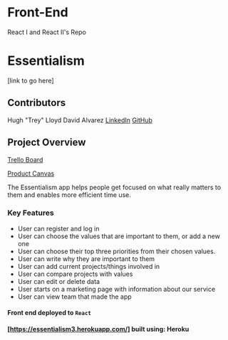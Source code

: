 # Front-End
React I and React II's Repo

# Essentialism
[link to go here]

## Contributors
Hugh "Trey" Lloyd
David Alvarez [LinkedIn](https://www.linkedin.com/in/david-e-alvarez/) [GitHub](https://github.com/David-E-Alvarez)
<br>

## Project Overview

[Trello Board](https://trello.com/b/MSDwOcCe/build-week-essentialism-3)

[Product Canvas](https://www.notion.so/Product-Vision-Essentialism-ae482503883b49b08006f9152e25a9c3)

The Essentialism app helps people get focused on what really matters to them and enables more efficient time use.
 

### Key Features
- User can register and log in
- User can choose the values that are important to them, or add a new one
- User can choose their top three priorities from their chosen values.
- User can write why they are important to them
- User can add current projects/things involved in
- User can compare projects with values
- User can edit or delete data
- User starts on a marketing page with information about our service
- User can view team that made the app

#### Front end deployed to `React`

#### [https://essentialism3.herokuapp.com/] built using: Heroku




